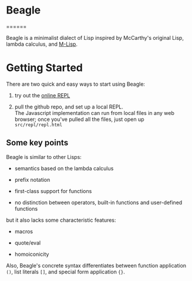 # Beagle #
======

Beagle is a minimalist dialect of Lisp inspired by McCarthy's original Lisp, 
lambda calculus, and 
[M-Lisp](http://citeseerx.ist.psu.edu/viewdoc/summary?doi=10.1.1.40.4948).


# Getting Started #

There are two quick and easy ways to start using Beagle:

 1. try out the [online REPL](http://mattfenwick.github.com/Beagle/src/repl/repl.html)

 2. pull the github repo, and set up a local REPL.  
    The Javascript implementation can run from local files in any web browser;
    once you've pulled all the files, just open up `src/repl/repl.html`
    

## Some key points ##

Beagle is similar to other Lisps:

 - semantics based on the lambda calculus

 - prefix notation
 
 - first-class support for functions
 
 - no distinction between operators, built-in functions and
   user-defined functions
 
but it also lacks some characteristic features:

 - macros
 
 - quote/eval
 
 - homoiconicity
 
Also, Beagle's concrete syntax differentiates between function application `()`,
list literals `[]`, and special form application `{}`.
